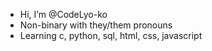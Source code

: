 - Hi, I’m @CodeLyo-ko
- Non-binary with they/them pronouns
- Learning c, python, sql, html, css, javascript

<!---
CodeLyo-ko/CodeLyo-ko is a ✨ special ✨ repository because its `README.md` (this file) appears on your GitHub profile.
You can click the Preview link to take a look at your changes.
--->
